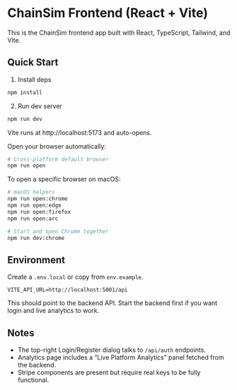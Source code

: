 # ChainSim Frontend (React + Vite)

This is the ChainSim frontend app built with React, TypeScript, Tailwind, and Vite.

## Quick Start

1) Install deps

```bash
npm install
```

2) Run dev server

```bash
npm run dev
```

Vite runs at http://localhost:5173 and auto-opens.

Open your browser automatically:

```bash
# Cross-platform default browser
npm run open
```

To open a specific browser on macOS:

```bash
# macOS helpers
npm run open:chrome
npm run open:edge
npm run open:firefox
npm run open:arc

# Start and open Chrome together
npm run dev:chrome
```

## Environment

Create a `.env.local` or copy from `env.example`.

```env
VITE_API_URL=http://localhost:5001/api
```

This should point to the backend API. Start the backend first if you want login and live analytics to work.

## Notes

- The top-right Login/Register dialog talks to `/api/auth` endpoints.
- Analytics page includes a “Live Platform Analytics” panel fetched from the backend.
- Stripe components are present but require real keys to be fully functional.
